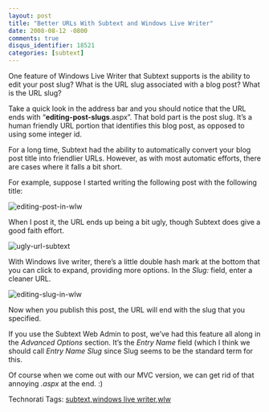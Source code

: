 ```yaml
---
layout: post
title: "Better URLs With Subtext and Windows Live Writer"
date: 2008-08-12 -0800
comments: true
disqus_identifier: 18521
categories: [subtext]
---
```

One feature of Windows Live Writer that Subtext supports is the ability
to edit your post slug? What is the URL slug associated with a blog
post? What is the URL slug?

Take a quick look in the address bar and you should notice that the URL
ends with “**editing-post-slugs**.aspx”. That bold part is the post
slug. It’s a human friendly URL portion that identifies this blog post,
as opposed to using some integer id.

For a long time, Subtext had the ability to automatically convert your
blog post title into friendlier URLs. However, as with most automatic
efforts, there are cases where it falls a bit short.

For example, suppose I started writing the following post with the
following title:

![editing-post-in-wlw](http://haacked.com/images/haacked_com/WindowsLiveWriter/Yallwilllikeitreally_895F/editing-post-in-wlw_3.png "editing-post-in-wlw")

When I post it, the URL ends up being a bit ugly, though Subtext does
give a good faith effort.

![ugly-url-subtext](http://haacked.com/images/haacked_com/WindowsLiveWriter/Yallwilllikeitreally_895F/ugly-url-subtext_3.png "ugly-url-subtext")

With Windows live writer, there’s a little double hash mark at the
bottom that you can click to expand, providing more options. In the
*Slug:* field, enter a cleaner URL.

![editing-slug-in-wlw](http://haacked.com/images/haacked_com/WindowsLiveWriter/Yallwilllikeitreally_895F/editing-slug-in-wlw_3.png "editing-slug-in-wlw")

Now when you publish this post, the URL will end with the slug that you
specified.

If you use the Subtext Web Admin to post, we’ve had this feature all
along in the *Advanced Options* section. It’s the *Entry Name* field
(which I think we should call *Entry Name Slug* since Slug seems to be
the standard term for this.

Of course when we come out with our MVC version, we can get rid of that
annoying *.aspx* at the end. :)

Technorati Tags: [subtext](http://technorati.com/tags/subtext),[windows
live
writer](http://technorati.com/tags/windows+live+writer),[wlw](http://technorati.com/tags/wlw)

